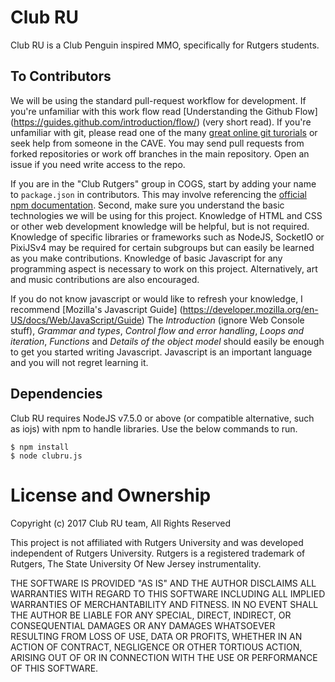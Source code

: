 # Club RU

Club RU is a Club Penguin inspired MMO, specifically for Rutgers students.

## To Contributors

We will be using the standard pull-request workflow for development. If you're
unfamiliar with this work flow read [Understanding the Github Flow]
(https://guides.github.com/introduction/flow/) (very short read). If you're
unfamiliar with git, please read one of the many
[great online git turorials](https://www.google.com/#q=git+tutorial)
or seek help from someone in the CAVE. You may send pull requests from forked
repositories or work off branches in the main repository. Open an issue if you
need write access to the repo.

If you are in the "Club Rutgers" group in COGS, start by adding your name to
`package.json` in contributors. This may involve referencing the
[official npm documentation](https://docs.npmjs.com/files/package.json).
Second, make sure you understand the basic technologies we will be using for
this project. Knowledge of HTML and CSS or other web development knowledge will
be helpful, but is not required. Knowledge of specific libraries or frameworks
such as NodeJS, SocketIO or PixiJSv4 may be required for certain subgroups but
can easily be learned as you make contributions. Knowledge of basic Javascript
for any programming aspect is necessary to work on this project. Alternatively,
art and music contributions are also encouraged.

If you do not know javascript or would like to refresh your knowledge, I
recommend [Mozilla's Javascript Guide]
(https://developer.mozilla.org/en-US/docs/Web/JavaScript/Guide) The
*Introduction* (ignore Web Console stuff), *Grammar and types*, *Control flow
and error handling*, *Loops and iteration*, *Functions* and *Details of the
object model* should easily be enough to get you started writing Javascript.
Javascript is an important language and you will not regret learning it.

## Dependencies

Club RU requires NodeJS v7.5.0 or above (or compatible alternative, such as
iojs) with npm to handle libraries. Use the below commands to run.

    $ npm install
    $ node clubru.js

# License and Ownership

Copyright (c) 2017 Club RU team, All Rights Reserved

This project is not affiliated with Rutgers University and was developed
independent of Rutgers University. Rutgers is a registered trademark
of Rutgers, The State University Of New Jersey instrumentality.

THE SOFTWARE IS PROVIDED "AS IS" AND THE AUTHOR DISCLAIMS ALL WARRANTIES WITH
REGARD TO THIS SOFTWARE INCLUDING ALL IMPLIED WARRANTIES OF MERCHANTABILITY AND
FITNESS. IN NO EVENT SHALL THE AUTHOR BE LIABLE FOR ANY SPECIAL, DIRECT,
INDIRECT, OR CONSEQUENTIAL DAMAGES OR ANY DAMAGES WHATSOEVER RESULTING FROM LOSS
OF USE, DATA OR PROFITS, WHETHER IN AN ACTION OF CONTRACT, NEGLIGENCE OR OTHER
TORTIOUS ACTION, ARISING OUT OF OR IN CONNECTION WITH THE USE OR PERFORMANCE OF
THIS SOFTWARE.
